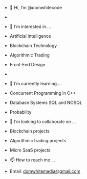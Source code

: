 - 👋 Hi, I’m @domwhitecode
- 
- 👀 I’m interested in ...
- Artificial Intelligence
- Blockchain Technology
- Algorithmic Trading
- Front-End Design
- 
- 🌱 I’m currently learning ...
- Concurrent Programming in C++
- Database Systems SQL and NOSQL
- Probability

- 💞️ I’m looking to collaborate on ...
- Blockchain projects
- Algorithmic trading projects
- Micro SaaS projects 


- 📫 How to reach me ...
- Email: domwhitemedia@gmail.com

<!---
domwhitecode/domwhitecode is a ✨ special ✨ repository because its `README.md` (this file) appears on your GitHub profile.
You can click the Preview link to take a look at your changes.
--->
